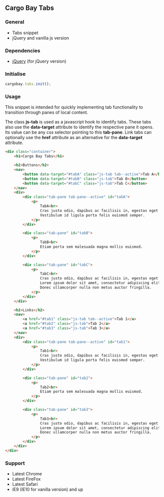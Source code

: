## Cargo Bay Tabs

### General
- Tabs snippet
- jQuery and vanilla js version

### Dependencies
- [jQuery](http://jquery.com/) (for jQuery version)

### Initialise
```javascript
cargobay.tabs.init();
```

### Usage

This snippet is intended for quickly implementing tab functionality to transition through panes of local content.

The class **js-tab** is used as a javascript hook to identify tabs. These tabs also use the **data-target** attribute to identify the respective pane it opens. Its value can be any css selector pointing to this **tab-pane**. Link tabs can optionally use the **href** attribute as an alternative for the **data-target** attribute.

```html
<div class="container">
	<h1>Cargo Bay Tabs</h1>

    <h2>Buttons</h2>
    <nav>
        <button data-target="#tabA" class="js-tab tab--active">Tab A</button>
        <button data-target="#tabB" class="js-tab">Tab B</button>
        <button data-target="#tabC" class="js-tab">Tab C</button>
    </nav>
    <div>
        <div class="tab-pane tab-pane--active" id="tabA">
            <p>
                TabA<br>
                Cras justo odio, dapibus ac facilisis in, egestas eget quam.
                Vestibulum id ligula porta felis euismod semper.
            </p>
        </div>

        <div class="tab-pane" id="tabB">
            <p>
                TabB<br>
                Etiam porta sem malesuada magna mollis euismod.
            </p>
        </div>

        <div class="tab-pane" id="tabC">
            <p>
                TabC<br>
                Cras justo odio, dapibus ac facilisis in, egestas eget quam. 
                Lorem ipsum dolor sit amet, consectetur adipiscing elit. 
                Donec ullamcorper nulla non metus auctor fringilla.
            </p>
        </div>
    </div>

    <h2>Links</h2>
    <nav>
        <a href="#tab1" class="js-tab tab--active">Tab 1</a>
        <a href="#tab2" class="js-tab">Tab 2</a>
        <a href="#tab3" class="js-tab">Tab 3</a>
    </nav>
    <div>
        <div class="tab-pane tab-pane--active" id="tab1">
            <p>
                Tab1<br>
                Cras justo odio, dapibus ac facilisis in, egestas eget quam.
                Vestibulum id ligula porta felis euismod semper.
            </p>
        </div>

        <div class="tab-pane" id="tab2">
            <p>
                Tab2<br>
                Etiam porta sem malesuada magna mollis euismod.
            </p>
        </div>

        <div class="tab-pane" id="tab3">
            <p>
                Tab3<br>
                Cras justo odio, dapibus ac facilisis in, egestas eget quam. 
                Lorem ipsum dolor sit amet, consectetur adipiscing elit. 
                Donec ullamcorper nulla non metus auctor fringilla.
            </p>
        </div>
    </div>
</div>
```

### Support
- Latest Chrome
- Latest FireFox
- Latest Safari
- IE9 (IE10 for vanilla version) and up
